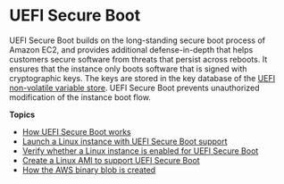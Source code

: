 # UEFI Secure Boot<a name="uefi-secure-boot"></a>

UEFI Secure Boot builds on the long\-standing secure boot process of Amazon EC2, and provides additional defense\-in\-depth that helps customers secure software from threats that persist across reboots\. It ensures that the instance only boots software that is signed with cryptographic keys\. The keys are stored in the key database of the [UEFI non\-volatile variable store](uefi-variables.md)\. UEFI Secure Boot prevents unauthorized modification of the instance boot flow\.

**Topics**
+ [How UEFI Secure Boot works](how-uefi-secure-boot-works.md)
+ [Launch a Linux instance with UEFI Secure Boot support](launch-instance-with-uefi-sb.md)
+ [Verify whether a Linux instance is enabled for UEFI Secure Boot](verify-uefi-secure-boot.md)
+ [Create a Linux AMI to support UEFI Secure Boot](create-ami-with-uefi-secure-boot.md)
+ [How the AWS binary blob is created](aws-binary-blob-creation.md)